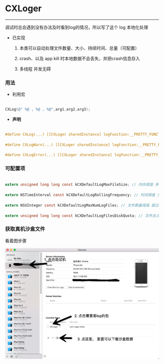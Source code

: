 # CXLoger

---

调试时总会遇到没有办法及时看到log的情况，所以写了这个 log 本地化处理

* 已实现

  1. 本类可以自动处理文件数量、大小、持续时间、总量（可配置）

  2. crash、以及 app kill 时本地数据不会丢失，并把crash信息存入

  3. 多线程 并发无碍

### 用法

* 利用宏

```Objective-C

CXLog(@" %@ , %@ , %@",arg1,arg2,arg3);

```

* **声明**

```Objective-C

#define CXLog(...) [[CXLoger sharedInstance] logFunction:__PRETTY_FUNCTION__ type:0 format:__VA_ARGS__];

#define CXLogWarn(...) [[CXLoger sharedInstance] logFunction:__PRETTY_FUNCTION__ type:1 format:__VA_ARGS__];

#define CXLogError(...) [[CXLoger sharedInstance] logFunction:__PRETTY_FUNCTION__ type:2 format:__VA_ARGS__];

```

### 可配置项

```Objective-C

extern unsigned long long const kCXDefaultLogMaxFileSize; // 内存阈值 多大存一次

extern NSTimeInterval const kCXDefaultLogRollingFrequency; // 时间阈值 多久之前的删除

extern NSUInteger const kCXDefaultLogMaxNumLogFiles; // 文件数量阈值 超过此数量删除

extern unsigned long long const kCXDefaultLogFilesDiskQuota; // 文件总占本地空间 超过删除

```

### 获取真机沙盒文件

看着图步骤

![](https://github.com/DaiChenxi/CXLoger/blob/master/CXLoger/CXLoger/1.png)

